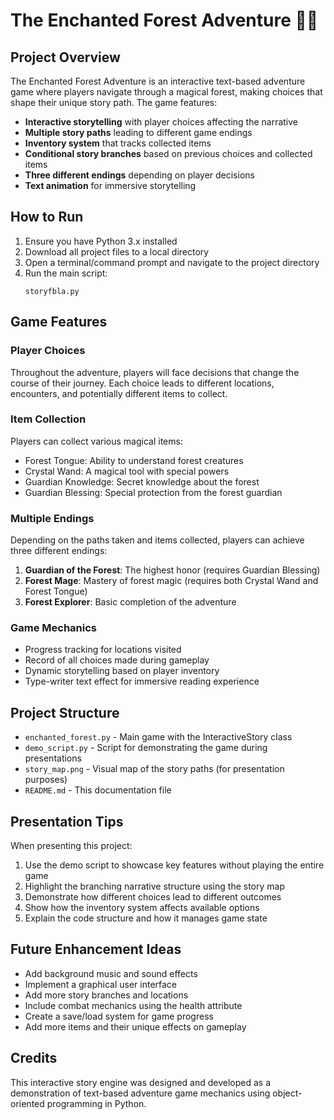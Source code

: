 # The Enchanted Forest Adventure 🌲✨

## Project Overview
The Enchanted Forest Adventure is an interactive text-based adventure game where players navigate through a magical forest, making choices that shape their unique story path. The game features:

- **Interactive storytelling** with player choices affecting the narrative
- **Multiple story paths** leading to different game endings
- **Inventory system** that tracks collected items
- **Conditional story branches** based on previous choices and collected items
- **Three different endings** depending on player decisions
- **Text animation** for immersive storytelling

## How to Run
1. Ensure you have Python 3.x installed
2. Download all project files to a local directory
3. Open a terminal/command prompt and navigate to the project directory
4. Run the main script:
   ```
   storyfbla.py
   ```

## Game Features

### Player Choices
Throughout the adventure, players will face decisions that change the course of their journey. Each choice leads to different locations, encounters, and potentially different items to collect.

### Item Collection
Players can collect various magical items:
- Forest Tongue: Ability to understand forest creatures
- Crystal Wand: A magical tool with special powers
- Guardian Knowledge: Secret knowledge about the forest
- Guardian Blessing: Special protection from the forest guardian

### Multiple Endings
Depending on the paths taken and items collected, players can achieve three different endings:
1. **Guardian of the Forest**: The highest honor (requires Guardian Blessing)
2. **Forest Mage**: Mastery of forest magic (requires both Crystal Wand and Forest Tongue)
3. **Forest Explorer**: Basic completion of the adventure

### Game Mechanics
- Progress tracking for locations visited
- Record of all choices made during gameplay
- Dynamic storytelling based on player inventory
- Type-writer text effect for immersive reading experience

## Project Structure
- `enchanted_forest.py` - Main game with the InteractiveStory class
- `demo_script.py` - Script for demonstrating the game during presentations
- `story_map.png` - Visual map of the story paths (for presentation purposes)
- `README.md` - This documentation file

## Presentation Tips
When presenting this project:
1. Use the demo script to showcase key features without playing the entire game
2. Highlight the branching narrative structure using the story map
3. Demonstrate how different choices lead to different outcomes
4. Show how the inventory system affects available options
5. Explain the code structure and how it manages game state

## Future Enhancement Ideas
- Add background music and sound effects
- Implement a graphical user interface
- Add more story branches and locations
- Include combat mechanics using the health attribute
- Create a save/load system for game progress
- Add more items and their unique effects on gameplay

## Credits
This interactive story engine was designed and developed as a demonstration of text-based adventure game mechanics using object-oriented programming in Python.
